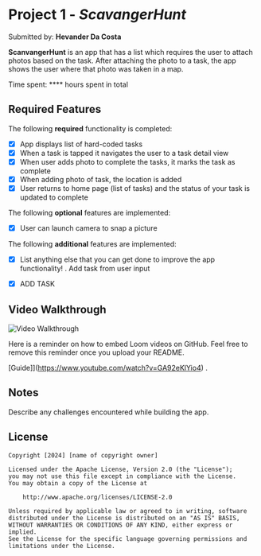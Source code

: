 # Project 1 - *ScavangerHunt*

Submitted by: **Hevander Da Costa**

**ScanvangerHunt** is an app that has a list which requires the user to attach photos based on the task. After attaching the photo to a task, the app shows the user where that photo was taken in a map.

Time spent: **** hours spent in total

## Required Features

The following **required** functionality is completed:

- [X] App displays list of hard-coded tasks
- [X] When a task is tapped it navigates the user to a task detail view
- [X] When user adds photo to complete the tasks, it marks the task as complete
- [X] When adding photo of task, the location is added
- [X] User returns to home page (list of tasks) and the status of your task is updated to complete
 
The following **optional** features are implemented:

- [X] User can launch camera to snap a picture	

The following **additional** features are implemented:

- [X] List anything else that you can get done to improve the app functionality!
      . Add task from user input 
- [X] ADD TASK



## Video Walkthrough
<img src='https://i.imgur.com/Ziz2Qe9.gif' title='Video Walkthrough' width='' alt='Video Walkthrough' />


Here is a reminder on how to embed Loom videos on GitHub. Feel free to remove this reminder once you upload your README. 

[Guide]](https://www.youtube.com/watch?v=GA92eKlYio4) .

## Notes

Describe any challenges encountered while building the app.

## License

    Copyright [2024] [name of copyright owner]

    Licensed under the Apache License, Version 2.0 (the "License");
    you may not use this file except in compliance with the License.
    You may obtain a copy of the License at

        http://www.apache.org/licenses/LICENSE-2.0

    Unless required by applicable law or agreed to in writing, software
    distributed under the License is distributed on an "AS IS" BASIS,
    WITHOUT WARRANTIES OR CONDITIONS OF ANY KIND, either express or implied.
    See the License for the specific language governing permissions and
    limitations under the License.
